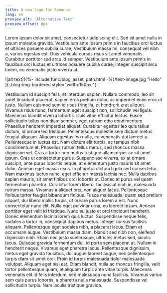 ```yaml
---
title: A new logo for Semanux
lang: en
preview_alt: 'Alternative Text'
preview_offset: 0px
---
```


Lorem ipsum dolor sit amet, consectetur adipiscing elit. Sed sit amet nulla in ipsum molestie gravida. Vestibulum ante ipsum primis in faucibus orci luctus et ultrices posuere cubilia curae; Vestibulum massa mi, consequat vel nibh a, varius egestas est. Duis vehicula cursus risus sit amet venenatis. Curabitur porttitor sed arcu id semper. Vestibulum ante ipsum primis in faucibus orci luctus et ultrices posuere cubilia curae; Integer suscipit arcu lorem, eu venenatis justo viverra at.

![alt text]({%- include func/blog_asset_path.html -%}/test-image.jpg "Hello" ){:.blog-img-bordered  style="width:150px;"}

Vestibulum id suscipit felis, et interdum sapien. Nullam commodo, leo sit amet tincidunt placerat, sapien eros pretium dolor, ac imperdiet enim eros ut justo. Nullam euismod sem id risus fringilla, et hendrerit erat aliquet. Vivamus risus nunc, fermentum eget suscipit non, sollicitudin vel ligula. Maecenas blandit viverra lobortis. Duis vitae efficitur lectus. Fusce sollicitudin tellus non diam semper, eget rutrum odio condimentum. Phasellus hendrerit imperdiet aliquet. Curabitur egestas leo quis tellus dictum, id ornare leo tristique. Pellentesque molestie sem dictum metus feugiat aliquam. Aliquam egestas leo nulla, eu venenatis dui laoreet a. Pellentesque in luctus est. Nam dictum elit turpis, ac tempus nibh condimentum et. Phasellus rutrum tellus metus, sed rhoncus massa dignissim vel. Cras a tortor non metus tristique ullamcorper ac sit amet ipsum. Cras ut consectetur purus. Suspendisse viverra, ex at ornare suscipit, ante purus lobortis neque, at elementum justo mauris sit amet dolor. Aenean eget massa risus. In pharetra dictum ligula sed consectetur. Nam maximus luctus nunc, eget efficitur massa lacinia nec. Nulla dapibus sapien mauris, sit amet finibus orci lobortis ut. Donec at purus vel quam fermentum pharetra. Curabitur lorem libero, facilisis at nibh in, malesuada rutrum massa. Vivamus a aliquet orci, non aliquet lacus. Pellentesque finibus tortor feugiat bibendum finibus. Fusce malesuada, quam sed pretium aliquet, dui libero mollis turpis, ut ornare purus lorem a est. Nunc consectetur nunc elit. Nulla eget pulvinar urna, eu laoreet ipsum. Aenean porttitor eget velit id tristique. Nunc eu justo et orci tincidunt hendrerit. Donec elementum lacinia lorem quis luctus. Suspendisse neque felis, sodales a tortor in, consequat dapibus metus. Integer cursus facilisis aliquam. Pellentesque eget sodales nibh, a placerat lacus. Etiam et accumsan augue. Vestibulum massa diam, blandit sed nibh non, eleifend dignissim nibh. Etiam nec justo scelerisque, ultricies metus sed, iaculis lacus. Quisque gravida fermentum dui, id porta sem placerat at. Nullam in hendrerit neque. Vivamus eget pharetra lacus. Pellentesque dignissim, metus eget gravida faucibus, dui augue laoreet augue, nec pellentesque turpis diam sit amet orci. Proin id turpis malesuada dolor malesuada volutpat. Aliquam eget nisi est. Etiam blandit, nulla ac rhoncus fringilla, velit tortor pellentesque quam, et aliquam turpis ante vitae turpis. Maecenas venenatis elit id felis interdum, sed malesuada nunc facilisis. Vivamus varius sem quis purus lobortis, a pharetra nulla malesuada. Suspendisse vel sollicitudin turpis. Nam iaculis tristique gravida.
